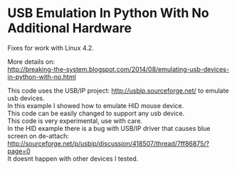 USB Emulation In Python With No Additional Hardware
=============

Fixes for work with Linux 4.2.

More details on: <br>
http://breaking-the-system.blogspot.com/2014/08/emulating-usb-devices-in-python-with-no.html <br>

This code uses the USB/IP project: http://usbip.sourceforge.net/ to emulate usb devices. <br>
In this example I showed how to emulate HID mouse device. <br>
This code can be easily changed to support any usb device. <br>
This code is very experimental, use with care. <br>
In the HID example there is a bug with USB/IP driver that causes blue screen on de-attach: <br>
http://sourceforge.net/p/usbip/discussion/418507/thread/7ff86875/?page=0 <br>
It doesnt happen with other devices I tested. <br>


